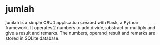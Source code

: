 # jumlah
jumlah is a simple CRUD application created with Flask, a Python framework. It operates 2 numbers to add,divide,substract or multiply and give a result and remarks.
The numbers, operand, result and remarks are stored in SQLite database.
